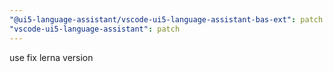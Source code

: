```yaml
---
"@ui5-language-assistant/vscode-ui5-language-assistant-bas-ext": patch
"vscode-ui5-language-assistant": patch
---
```


use fix lerna version
